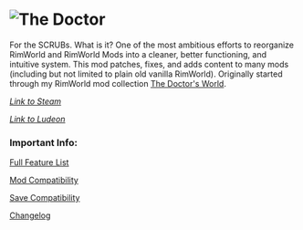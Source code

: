 ![The Doctor](https://i.imgur.com/5ilCgiG.png)  
========
For the SCRUBs. What is it? One of the most ambitious efforts to reorganize RimWorld and RimWorld Mods into a cleaner, better functioning, and intuitive system. This mod patches, fixes, and adds content to many mods (including but not limited to plain old vanilla RimWorld). Originally started through my RimWorld mod collection [The Doctor's World](https://steamcommunity.com/sharedfiles/filedetails/?id=1568763074).

_[Link to Steam](https://steamcommunity.com/sharedfiles/filedetails/?id=1568744597)_

_[Link to Ludeon](https://ludeon.com/forums/index.php?topic=47165.msg447416#msg447416)_

### Important Info:
[Full Feature List](https://github.com/DrZhivago1/DocWorld/wiki/1.-Content-Overview)

[Mod Compatibility](https://github.com/DrZhivago1/DocWorld/wiki/2.-Mod-Compatibility)  

[Save Compatibility](https://github.com/DrZhivago1/DocWorld/wiki/3.-Save-Compatibility)

[Changelog](https://github.com/DrZhivago1/DocWorld/wiki/4.-Changelog)
